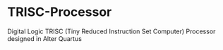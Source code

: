# TRISC-Processor
Digital Logic TRISC (Tiny Reduced Instruction Set Computer) Processor designed in Alter Quartus
